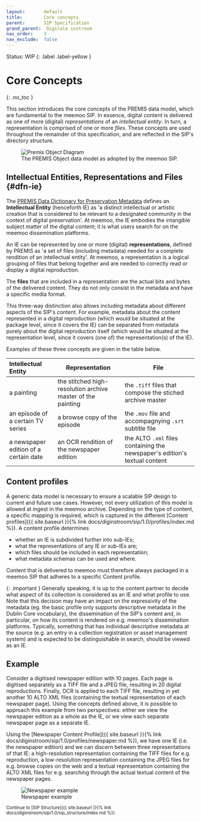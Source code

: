 ```yaml
---
layout:       default
title:        Core concepts
parent:       SIP Specification
grand_parent:  Digitale instroom
nav_order:    3
nav_exclude:  false
---
```

Status: WIP
{: .label .label-yellow }

# Core Concepts
{: .no_toc }

This section introduces the core concepts of the PREMIS data model, which are fundamental to the meemoo SIP.
In essence, digital content is delivered as one of more (digital) _representations_ of an _intellectual entity_. 
In turn, a representation is comprised of one or more _files_.
These concepts are used throughout the remainder of this specification, and are reflected in the SIP's directory structure.

<figure class="mx-auto">
  <img src="../../../../../assets/images_spec/premis_objects.png" alt="Premis Object Diagram" /> 
  <figcaption>The PREMIS Object data model as adopted by the meemoo SIP.</figcaption>
</figure>

## Intellectual Entities, Representations and Files {#dfn-ie}

The [PREMIS Data Dictionary for Preservation Metadata](https://www.loc.gov/standards/premis/v3/premis-3-0-final.pdf) defines an **Intellectual Entity** (henceforth IE) as 'a distinct intellectual or artistic creation that is considered to be relevant to a designated community in the context of digital preservation'.
At meemoo, the IE embodies the intangible subject matter of the digital content; it is what users search for on the meemoo dissemination platforms.

An IE can be represented by one or more (digital) **representations**, defined by PREMIS as 'a set of files (including metadata) needed for a complete rendition of an intellectual entity'.
At meemoo, a representation is a logical grouping of files that belong together and are needed to correctly read or display a digital reproduction.

The **files** that are included in a representation are the actual bits and bytes of the delivered content. 
They do not only consist in the metadata and have a specific media format.

This three-way distinction also allows including metadata about different aspects of the SIP's content.
For example, metadata about the content represented in a digital reproduction (which would be situated at the package level, since it covers the IE) can be separated from metadata purely about the digital reproduction itself (which would be situated at the representation level, since it covers (one of) the representation(s) of the IE).

Examples of these three concepts are given in the table below.

| Intellectual Entity | Representation | File |
|:------------------- | -------------- | ---- |
| a painting | the stitched high-resolution archive master of the painting | the `.tiff` files that compose the stiched archive master |
| an episode of a certain TV series | a browse copy of the episode | the `.mov` file and accompagnying `.srt` subtitle file | 
| a newspaper edition of a certain date | an OCR rendition of the newspaper edition | the ALTO `.xml` files containing the newspaper's edition's textual content |

## Content profiles

A generic data model is necessary to ensure a scalable SIP design to current and future use cases. 
However, not every utilization of this model is allowed at ingest in the meemoo archive.
Depending on the type of content, a specific mapping is required, which is captured in the different [Content profiles]({{ site.baseurl }}{% link docs/diginstroom/sip/1.0/profiles/index.md %}). 
A content profile determines 
- whether an IE is subdivided further into sub-IEs;
- what the representations of any IE or sub-IEs are;
- which files should be included in each representation;
- what metadata schemas can be used and where.

Content that is delivered to meemoo must therefore always packaged in a meemoo SIP that adheres to a specific Content profile.

{: .important }
Generally speaking, it is up to the content partner to decide what aspect of its collection is considered as an IE and what profile to use.
Note that this decision may have an impact on the expressivity of the metadata (eg. the basic profile only supports descriptive metadata in the Dublin Core vocabulary), the dissemination of the SIP's content and, in particular, on how its content is rendered on e.g. meemoo's dissemination platforms.
Typically, something that has individual descriptive metadata at the source (e.g. an entry in a collection registration or asset management system) and is expected to be distinguishable in search, should be viewed as an IE.

## Example

Consider a digitised newspaper edition with 10 pages.
Each page is digitised separately as a TIFF file and a JPEG file, resulting in 20 digital reproductions.
Finally, OCR is applied to each TIFF file, resulting in yet another 10 ALTO XML files (containing the textual representation of each newspaper page).
Using the concepts defined above, it is possible to approach this example from two perspectives: either we view the newspaper edition as a whole as the IE, or we view each separate newspaper page as a separate IE.

Using the [Newspaper Content Profile]({{ site.baseurl }}{% link docs/diginstroom/sip/1.0/profiles/newspaper.md %}), we have one IE (i.e. the newspaper edition) and we can discern between three representations of that IE: a high-resolution representation containing the TIFF files for e.g. reproduction, a low-resolution representation containing the JPEG files for e.g. browse copies on the web and a textual representation containing the ALTO XML files for e.g. searching through the actual textual content of the newspaper pages.

<figure class="mx-auto">
  <img src="../../../../../assets/images_spec/newspaper_situation_1.png" alt="Newspaper example" /> 
  <figcaption>Newspaper example</figcaption>
</figure>

<small>
Continue to [SIP Structure]({{ site.baseurl }}{% link docs/diginstroom/sip/1.0/sip_structure/index.md %}).
</small>
